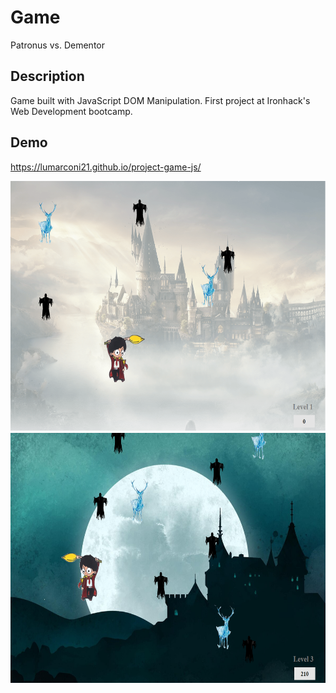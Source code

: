 # Game

Patronus vs. Dementor

## Description

Game built with JavaScript DOM Manipulation.
First project at Ironhack's Web Development bootcamp.

## Demo

https://lumarconi21.github.io/project-game-js/

<img width="600px" height="400px" src="./img/screenshot-2.png">

<img width="600px" height="400px" src="./img/screenshot-1.png">
